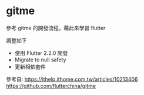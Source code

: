 # gitme

參考 gitme 的開發流程，藉此來學習 flutter

調整如下
* 使用 Flutter 2.2.0 開發
* Migrate to null safety
* 更新相依套件

參考自:
https://ithelp.ithome.com.tw/articles/10213406
https://github.com/flutterchina/gitme

